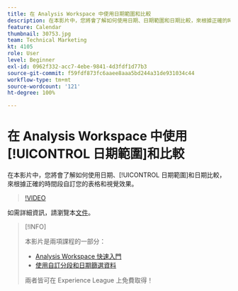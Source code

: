 ```yaml
---
title: 在 Analysis Workspace 中使用日期範圍和比較
description: 在本影片中，您將會了解如何使用日期、日期範圍和日期比較，來根據正確的時間段自訂您的表格和視覺效果。
feature: Calendar
thumbnail: 30753.jpg
team: Technical Marketing
kt: 4105
role: User
level: Beginner
exl-id: 0962f332-acc7-4ebe-9841-4d3fdf1d77b3
source-git-commit: f59fdf873fc6aaee8aaa5bd244a31de931034c44
workflow-type: tm+mt
source-wordcount: '121'
ht-degree: 100%

---
```


# 在 Analysis Workspace 中使用[!UICONTROL 日期範圍]和比較

在本影片中，您將會了解如何使用日期、[!UICONTROL 日期範圍]和日期比較，來根據正確的時間段自訂您的表格和視覺效果。

>[!VIDEO](https://video.tv.adobe.com/v/30753/?quality=12)

如需詳細資訊，請瀏覽本[文件](https://experienceleague.adobe.com/docs/analytics/analyze/analysis-workspace/components/calendar-date-ranges/calendar.html)。

>[!INFO]
>
> 本影片是兩項課程的一部分：
> * [Analysis Workspace 快速入門](https://experienceleague.adobe.com/?recommended=Analytics-U-1-2020.1.workspace)
> * [使用自訂分段和日期篩選資料](https://experienceleague.adobe.com/?recommended=Analytics-U-1-2021.1.filterdata)
>
> 兩者皆可在 Experience League 上免費取得！
